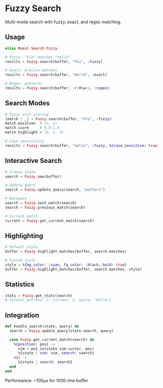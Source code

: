 # Fuzzy Search

Multi-mode search with fuzzy, exact, and regex matching.

## Usage

```elixir
alias Raxol.Search.Fuzzy

# Fuzzy: "hlo" matches "hello"
results = Fuzzy.search(buffer, "hlo", :fuzzy)

# Exact: precise matches
results = Fuzzy.search(buffer, "World", :exact)

# Regex: patterns
results = Fuzzy.search(buffer, ~r/H\w+/, :regex)
```

## Search Modes

```elixir
# Fuzzy with scoring
[match | _] = Fuzzy.search(buffer, "hlo", :fuzzy)
match.position  # {x, y}
match.score     # 0.0-1.0
match.highlight # [0, 2, 3]

# Case sensitivity
results = Fuzzy.search(buffer, "hello", :fuzzy, %{case_sensitive: true})
```

## Interactive Search

```elixir
# Create state
search = Fuzzy.new(buffer)

# Update query
search = Fuzzy.update_query(search, "pattern")

# Navigate
search = Fuzzy.next_match(search)
search = Fuzzy.previous_match(search)

# Current match
current = Fuzzy.get_current_match(search)
```

## Highlighting

```elixir
# Default style
buffer = Fuzzy.highlight_matches(buffer, search.matches)

# Custom style
style = %{bg_color: :cyan, fg_color: :black, bold: true}
buffer = Fuzzy.highlight_matches(buffer, search.matches, style)
```

## Statistics

```elixir
stats = Fuzzy.get_stats(search)
# %{total_matches: 5, current: 2, query: "hello"}
```

## Integration

```elixir
def handle_search(state, query) do
  search = Fuzzy.update_query(state.search, query)

  case Fuzzy.get_current_match(search) do
    %{position: pos} ->
      vim = put_in(state.vim.cursor, pos)
      %{state | vim: vim, search: search}
    nil ->
      %{state | search: search}
  end
end
```

Performance: ~100μs for 1000-line buffer
